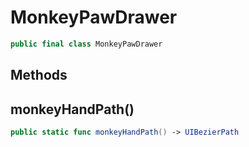 # MonkeyPawDrawer

``` swift
public final class MonkeyPawDrawer
```

## Methods

## monkeyHandPath()

``` swift
public static func monkeyHandPath() -> UIBezierPath
```
